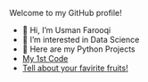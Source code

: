Welcome to my GitHub profile!
- 👋 Hi, I’m Usman Farooqi
- 👀 I’m interested in Data Science
- 🌱 Here are my Python Projects
- [My 1st Code](https://www.blackbox.ai/share/50830d79-2f4b-4e03-932d-53696379acfa)
- [Tell about your favirite fruits!](https://www.blackbox.ai/share/0f03145f-537b-45fe-aa8e-7e1e35bdc79b)
